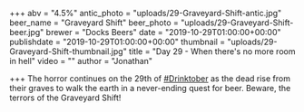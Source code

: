 +++
abv = "4.5%"
antic_photo = "uploads/29-Graveyard-Shift-antic.jpg"
beer_name = "Graveyard Shift"
beer_photo = "uploads/29-Graveyard-Shift-beer.jpg"
brewer = "Docks Beers"
date = "2019-10-29T01:00:00+00:00"
publishdate = "2019-10-29T01:00:00+00:00"
thumbnail = "uploads/29-Graveyard-Shift-thumbnail.jpg"
title = "Day 29 - When there's no more room in hell"
video = ""
author = "Jonathan"

+++
The horror continues on the 29th of [#Drinktober](https://www.facebook.com/hashtag/drinktober?source=feed_text&epa=HASHTAG) as the dead rise from their graves to walk the earth in a never-ending quest for beer. Beware, the terrors of the Graveyard Shift!